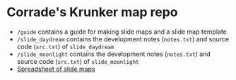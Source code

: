 # Corrade's Krunker map repo

- `/guide` contains a guide for making slide maps and a slide map template
- `/slide_daydream` contains the development notes (`notes.txt`) and source code (`src.txt`) of `slide_daydream`
- `/slide_moonlight` contains the development notes (`notes.txt`) and source code (`src.txt`) of `slide_moonlight`
- [Spreadsheet of slide maps](https://docs.google.com/spreadsheets/d/1Gx8TM1T2aOdHSR2qFR9Y9F63638gFEfBBQondoNAsX0/edit?usp=sharing)
